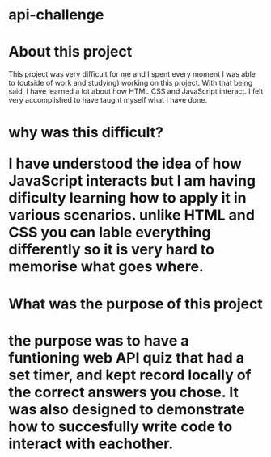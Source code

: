 # api-challenge

<h1> About this project</h1>

<p> This project was very difficult for me and I spent every moment I was able to (outside of work and studying) working on this project. 
  With that being said, I have learned a lot about how HTML CSS and JavaScript interact. I felt very accomplished to have taught myself what I have done. </p>
  <h1> why was this difficult?<?h1>

<p> I have understood the idea of how JavaScript interacts but I am having dificulty learning how to apply it in various scenarios. unlike HTML and CSS you can lable everything differently so it is very hard to memorise what goes where.</p>

<h1> What was the purpose of this project<h1> 

<p> the purpose was to have a funtioning web API quiz that had a set timer, and kept record locally of the correct answers you chose. It was also designed to demonstrate how to succesfully write code to interact with eachother.<p/>
